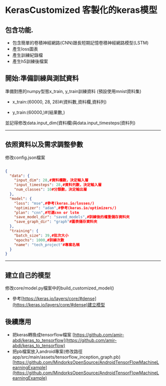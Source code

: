 # KerasCustomized 客製化的keras模型

## 包含功能.
- 包含簡單的卷積神經網路(CNN)跟長短期記憶卷積神經網路模型(LSTM)
- 產生loss圖表
- 產生訓練紀錄檔
- 產生h5訓練後檔案

## 開始:準備訓練與測試資料
準備對應的numpy型態x_train, y_train訓練資料
(預設使用mnist資料集)

- x_train:(60000, 28, 28)#(資料數,資料欄,資料列)

- y_train:(60000,)#(結果數,)

並記得修改data.input_dim(資料欄)與data.input_timesteps(資料列)

------------------

## 依照資料以及需求調整參數
修改config.json檔案
```json

{
  "data": {
    "input_dim": 28,#資料欄數，決定輸入層
    "input_timesteps": 28,#資料列數，決定輸入層
    "num_classes": 10#分類數，決定輸出層
  },
  "model": {
    "loss": "mse",#參考(keras.io/losses/)
    "optimizer": "adam",#參考(keras.io/optimizers/)
    "plan": "cnn",#可選cnn or lstm
    "save_model_dir": "saved_models",#訓練後的權重儲存資料夾
    "save_graph_dir": "graph"#圖表儲存資料夾
  },
  "training": {
    "batch_size": 39,#批次大小
    "epochs": 1000,#訓練次數
    "name": "tech_project"#專案名稱
  }
}

```

------------------

## 建立自己的模型
修改core/model.py檔案中的build_customized_model()
- 參考[https://keras.io/layers/core/#dense](https://keras.io/layers/core/#dense)建立模型


## 後續應用
- 把keras轉換成tensorflow檔案
[https://github.com/amir-abdi/keras_to_tensorflow](https://github.com/amir-abdi/keras_to_tensorflow)
- 把pb檔案放入android專案(修改路徑app/src/main/assets/tensorflow_inception_graph.pb)
[https://github.com/MindorksOpenSource/AndroidTensorFlowMachineLearningExample](https://github.com/MindorksOpenSource/AndroidTensorFlowMachineLearningExample)